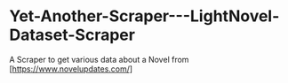 # Yet-Another-Scraper---LightNovel-Dataset-Scraper
A Scraper to get various data about a Novel from [https://www.novelupdates.com/]
